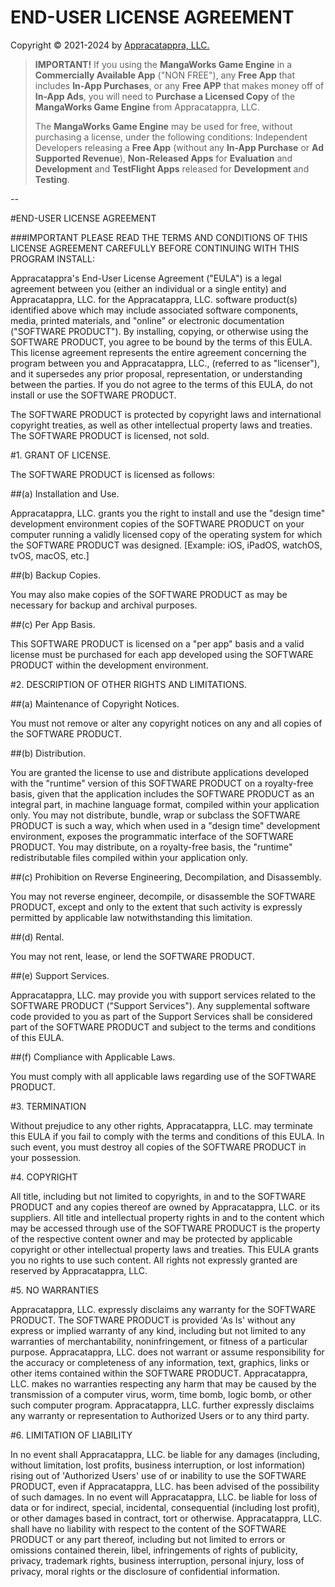 # END-USER LICENSE AGREEMENT

Copyright © 2021-2024 by [Appracatappra, LLC.](http://appracatappra.com)

> **IMPORTANT!** If you using the **MangaWorks Game Engine** in a **Commercially Available App** ("NON FREE"), any **Free App** that includes **In-App Purchases**, or any **Free APP** that makes money off of **In-App Ads**, you will need to **Purchase a Licensed Copy** of the **MangaWorks Game Engine** from Appracatappra, LLC.
>
> The **MangaWorks Game Engine** may be used for free, without purchasing a license, under the following conditions: Independent Developers releasing a **Free App** (without any **In-App Purchase** or **Ad Supported Revenue**), **Non-Released Apps** for **Evaluation** and **Development** and **TestFlight Apps** released for **Development** and **Testing**.

--

#END-USER LICENSE AGREEMENT

###IMPORTANT PLEASE READ THE TERMS AND CONDITIONS OF THIS LICENSE AGREEMENT CAREFULLY BEFORE CONTINUING WITH THIS PROGRAM INSTALL: 

Appracatappra's End-User License Agreement ("EULA") is a legal agreement between you (either an individual or a single entity) and Appracatappra, LLC. for the Appracatappra, LLC. software product(s) identified above which may include associated software components, media, printed materials, and "online" or electronic documentation ("SOFTWARE PRODUCT"). 
By installing, copying, or otherwise using the SOFTWARE PRODUCT, you agree to be bound by the terms of this EULA. This license agreement represents 
the entire agreement concerning the program between you and Appracatappra, LLC., (referred to as "licenser"), and it supersedes any prior proposal, 
representation, or understanding between the parties. If you do not agree to the terms of this EULA, do not install or use the SOFTWARE PRODUCT.

The SOFTWARE PRODUCT is protected by copyright laws and international copyright treaties, as well as other intellectual property laws and treaties. 
The SOFTWARE PRODUCT is licensed, not sold.

#1. GRANT OF LICENSE. 

The SOFTWARE PRODUCT is licensed as follows: 

##(a) Installation and Use.

Appracatappra, LLC. grants you the right to install and use the "design time" development environment copies of the SOFTWARE PRODUCT on your computer running a validly licensed copy of the operating system for which the SOFTWARE PRODUCT was designed. [Example: iOS, iPadOS, watchOS, tvOS, macOS, etc.]

##(b) Backup Copies.

You may also make copies of the SOFTWARE PRODUCT as may be necessary for backup and archival purposes.

##(c) Per App Basis.

This SOFTWARE PRODUCT is licensed on a "per app" basis and a valid license must be purchased for each app developed using the SOFTWARE PRODUCT within the development environment.

#2. DESCRIPTION OF OTHER RIGHTS AND LIMITATIONS.

##(a) Maintenance of Copyright Notices.

You must not remove or alter any copyright notices on any and all copies of the SOFTWARE PRODUCT.

##(b) Distribution.

You are granted the license to use and distribute applications developed with the "runtime" version of this SOFTWARE PRODUCT on a royalty-free basis, given
that the application includes the SOFTWARE PRODUCT as an integral part, in machine language format, compiled within your application only. You may not distribute, bundle, wrap or subclass the SOFTWARE PRODUCT is such a way, which when used in a "design time" development environment, exposes the programmatic interface of the SOFTWARE PRODUCT. You may distribute, on a royalty-free basis, the "runtime" redistributable files compiled within your application only.

##(c) Prohibition on Reverse Engineering, Decompilation, and Disassembly.

You may not reverse engineer, decompile, or disassemble the SOFTWARE PRODUCT, except and only to the extent that such activity is expressly permitted by applicable law notwithstanding this limitation. 

##(d) Rental.

You may not rent, lease, or lend the SOFTWARE PRODUCT.

##(e) Support Services.

Appracatappra, LLC. may provide you with support services related to the SOFTWARE PRODUCT ("Support Services"). Any supplemental software code provided to you as part of the Support Services shall be considered part of the SOFTWARE PRODUCT and subject to the terms and conditions of this EULA. 

##(f) Compliance with Applicable Laws.

You must comply with all applicable laws regarding use of the SOFTWARE PRODUCT.

#3. TERMINATION 

Without prejudice to any other rights, Appracatappra, LLC. may terminate this EULA if you fail to comply with the terms and conditions of this EULA. In such event, you must destroy all copies of the SOFTWARE PRODUCT in your possession.

#4. COPYRIGHT

All title, including but not limited to copyrights, in and to the SOFTWARE PRODUCT and any copies thereof are owned by Appracatappra, LLC. or its suppliers. All title and intellectual property rights in and to the content which may be accessed through use of the SOFTWARE PRODUCT is the property of the respective content owner and may be protected by applicable copyright or other intellectual property laws and treaties. This EULA grants you no rights to use such content. All rights not expressly granted are reserved by Appracatappra, LLC.

#5. NO WARRANTIES

Appracatappra, LLC. expressly disclaims any warranty for the SOFTWARE PRODUCT. The SOFTWARE PRODUCT is provided 'As Is' without any express or implied warranty of any kind, including but not limited to any warranties of merchantability, noninfringement, or fitness of a particular purpose. Appracatappra, LLC. does not warrant or assume responsibility for the accuracy or completeness of any information, text, graphics, links or other items contained within the SOFTWARE PRODUCT. Appracatappra, LLC. makes no warranties respecting any harm that may be caused by the transmission of a computer virus, worm, time bomb, logic bomb, or other such computer program. Appracatappra, LLC. further expressly disclaims any warranty or representation to Authorized Users or to any third party.

#6. LIMITATION OF LIABILITY

In no event shall Appracatappra, LLC. be liable for any damages (including, without limitation, lost profits, business interruption, or lost information) rising out of 'Authorized Users' use of or inability to use the SOFTWARE PRODUCT, even if Appracatappra, LLC. has been advised of the possibility of such damages. In no event will Appracatappra, LLC. be liable for loss of data or for indirect, special, incidental, consequential (including lost profit), or other damages based in contract, tort or otherwise. Appracatappra, LLC. shall have no liability with respect to the content of the SOFTWARE PRODUCT or any part thereof, including but not limited to errors or omissions contained therein, libel, infringements of rights of publicity, privacy, trademark rights, business interruption, personal injury, loss of privacy, moral rights or the disclosure of confidential information.